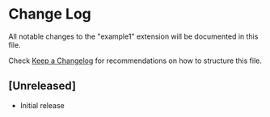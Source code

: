 # Change Log

All notable changes to the "example1" extension will be documented in this file.

Check [Keep a Changelog](http://keepachangelog.com/) for recommendations on how to structure this file.

## [Unreleased]

- Initial release
